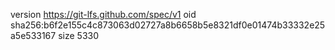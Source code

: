 version https://git-lfs.github.com/spec/v1
oid sha256:b6f2e155c4c873063d02727a8b6658b5e8321df0e01474b33332e25a5e533167
size 5330
